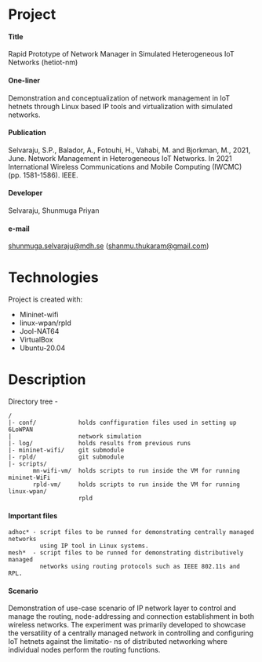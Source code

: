# Project
#### Title
Rapid Prototype of Network Manager in Simulated Heterogeneous IoT Networks (hetiot-nm)

#### One-liner
Demonstration and conceptualization of network management in IoT hetnets through Linux based IP tools and virtualization with simulated networks.
            
#### Publication
Selvaraju, S.P., Balador, A., Fotouhi, H., Vahabi, M. and Bjorkman, M., 2021, June. Network Management in Heterogeneous IoT Networks. In 2021 International Wireless Communications and Mobile Computing (IWCMC) (pp. 1581-1586). IEEE.

#### Developer
Selvaraju, Shunmuga Priyan

#### e-mail
shunmuga.selvaraju@mdh.se (shanmu.thukaram@gmail.com)

# Technologies
Project is created with:
* Mininet-wifi
* linux-wpan/rpld
* Jool-NAT64
* VirtualBox
* Ubuntu-20.04
	
# Description
Directory tree -
```
/
|- conf/            holds conffiguration files used in setting up 6LoWPAN 
|                   network simulation
|- log/             holds results from previous runs
|- mininet-wifi/    git submodule
|- rpld/            git submodule
|- scripts/
       mn-wifi-vm/  holds scripts to run inside the VM for running mininet-WiFi
       rpld-vm/     holds scripts to run inside the VM for running linux-wpan/
                    rpld
```
#### Important files
```
adhoc* - script files to be runned for demonstrating centrally managed networks
         using IP tool in Linux systems.
mesh*  - script files to be runned for demonstrating distributively managed 
         networks using routing protocols such as IEEE 802.11s and RPL.
```

#### Scenario
Demonstration of use-case scenario of IP network layer to control and manage the
routing, node-addressing and connection establishment in both wireless networks.
The experiment was primarily developed to showcase the versatility of a centrally
managed network in controlling and configuring IoT hetnets against the limitatio-
ns of distributed networking where individual nodes perform the routing functions.
